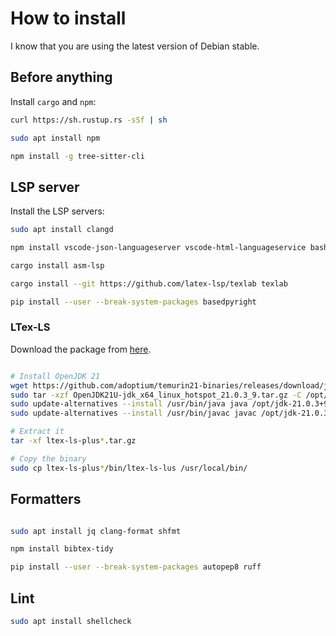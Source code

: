 # How to install

I know that you are using the latest version of Debian stable.

## Before anything

Install `cargo` and `npm`:

```bash
curl https://sh.rustup.rs -sSf | sh

sudo apt install npm

npm install -g tree-sitter-cli
```


## LSP server

Install the LSP servers:

```bash
sudo apt install clangd

npm install vscode-json-languageserver vscode-html-languageservice bash-language-server

cargo install asm-lsp

cargo install --git https://github.com/latex-lsp/texlab texlab

pip install --user --break-system-packages basedpyright
```

### LTex-LS

Download the package from [here](https://github.com/ltex-plus/ltex-ls-plus/releases/tag/18.5.1).

```bash

# Install OpenJDK 21
wget https://github.com/adoptium/temurin21-binaries/releases/download/jdk-21.0.3%2B9/OpenJDK21U-jdk_x64_linux_hotspot_21.0.3_9.tar.gz
sudo tar -xzf OpenJDK21U-jdk_x64_linux_hotspot_21.0.3_9.tar.gz -C /opt/
sudo update-alternatives --install /usr/bin/java java /opt/jdk-21.0.3+9/bin/java 1000
sudo update-alternatives --install /usr/bin/javac javac /opt/jdk-21.0.3+9/bin/javac 1000

# Extract it
tar -xf ltex-ls-plus*.tar.gz

# Copy the binary
sudo cp ltex-ls-plus*/bin/ltex-ls-lus /usr/local/bin/
```


## Formatters

```bash

sudo apt install jq clang-format shfmt

npm install bibtex-tidy

pip install --user --break-system-packages autopep8 ruff
```


## Lint

```bash
sudo apt install shellcheck
```

